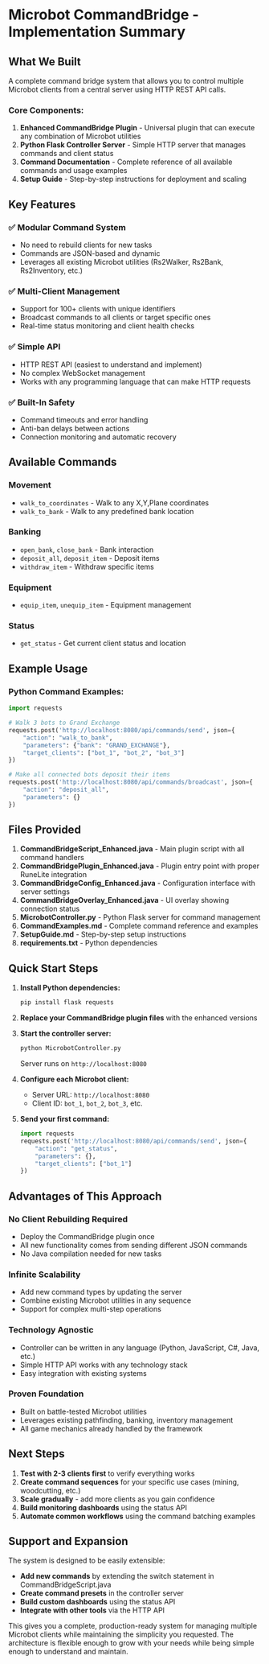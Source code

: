 # Microbot CommandBridge - Implementation Summary

## What We Built

A complete command bridge system that allows you to control multiple Microbot clients from a central server using HTTP REST API calls.

### Core Components:

1. **Enhanced CommandBridge Plugin** - Universal plugin that can execute any combination of Microbot utilities
2. **Python Flask Controller Server** - Simple HTTP server that manages commands and client status
3. **Command Documentation** - Complete reference of all available commands and usage examples
4. **Setup Guide** - Step-by-step instructions for deployment and scaling

## Key Features

### ✅ **Modular Command System**
- No need to rebuild clients for new tasks
- Commands are JSON-based and dynamic
- Leverages all existing Microbot utilities (Rs2Walker, Rs2Bank, Rs2Inventory, etc.)

### ✅ **Multi-Client Management** 
- Support for 100+ clients with unique identifiers
- Broadcast commands to all clients or target specific ones
- Real-time status monitoring and client health checks

### ✅ **Simple API**
- HTTP REST API (easiest to understand and implement)
- No complex WebSocket management
- Works with any programming language that can make HTTP requests

### ✅ **Built-In Safety**
- Command timeouts and error handling
- Anti-ban delays between actions
- Connection monitoring and automatic recovery

## Available Commands

### Movement
- `walk_to_coordinates` - Walk to any X,Y,Plane coordinates
- `walk_to_bank` - Walk to any predefined bank location

### Banking
- `open_bank`, `close_bank` - Bank interaction
- `deposit_all`, `deposit_item` - Deposit items
- `withdraw_item` - Withdraw specific items

### Equipment
- `equip_item`, `unequip_item` - Equipment management

### Status
- `get_status` - Get current client status and location

## Example Usage

### Python Command Examples:
```python
import requests

# Walk 3 bots to Grand Exchange
requests.post('http://localhost:8080/api/commands/send', json={
    "action": "walk_to_bank",
    "parameters": {"bank": "GRAND_EXCHANGE"},
    "target_clients": ["bot_1", "bot_2", "bot_3"]
})

# Make all connected bots deposit their items
requests.post('http://localhost:8080/api/commands/broadcast', json={
    "action": "deposit_all",
    "parameters": {}
})
```

## Files Provided

1. **CommandBridgeScript_Enhanced.java** - Main plugin script with all command handlers
2. **CommandBridgePlugin_Enhanced.java** - Plugin entry point with proper RuneLite integration
3. **CommandBridgeConfig_Enhanced.java** - Configuration interface with server settings
4. **CommandBridgeOverlay_Enhanced.java** - UI overlay showing connection status
5. **MicrobotController.py** - Python Flask server for command management
6. **CommandExamples.md** - Complete command reference and examples
7. **SetupGuide.md** - Step-by-step setup instructions
8. **requirements.txt** - Python dependencies

## Quick Start Steps

1. **Install Python dependencies:**
   ```bash
   pip install flask requests
   ```

2. **Replace your CommandBridge plugin files** with the enhanced versions

3. **Start the controller server:**
   ```bash
   python MicrobotController.py
   ```
   Server runs on `http://localhost:8080`

4. **Configure each Microbot client:**
   - Server URL: `http://localhost:8080`  
   - Client ID: `bot_1`, `bot_2`, `bot_3`, etc.

5. **Send your first command:**
   ```python
   import requests
   requests.post('http://localhost:8080/api/commands/send', json={
       "action": "get_status",
       "parameters": {},
       "target_clients": ["bot_1"]
   })
   ```

## Advantages of This Approach

### **No Client Rebuilding Required**
- Deploy the CommandBridge plugin once
- All new functionality comes from sending different JSON commands
- No Java compilation needed for new tasks

### **Infinite Scalability**
- Add new command types by updating the server
- Combine existing Microbot utilities in any sequence
- Support for complex multi-step operations

### **Technology Agnostic**
- Controller can be written in any language (Python, JavaScript, C#, Java, etc.)
- Simple HTTP API works with any technology stack
- Easy integration with existing systems

### **Proven Foundation**
- Built on battle-tested Microbot utilities
- Leverages existing pathfinding, banking, inventory management
- All game mechanics already handled by the framework

## Next Steps

1. **Test with 2-3 clients first** to verify everything works
2. **Create command sequences** for your specific use cases (mining, woodcutting, etc.)
3. **Scale gradually** - add more clients as you gain confidence
4. **Build monitoring dashboards** using the status API
5. **Automate common workflows** using the command batching examples

## Support and Expansion

The system is designed to be easily extensible:
- **Add new commands** by extending the switch statement in CommandBridgeScript.java
- **Create command presets** in the controller server
- **Build custom dashboards** using the status API
- **Integrate with other tools** via the HTTP API

This gives you a complete, production-ready system for managing multiple Microbot clients while maintaining the simplicity you requested. The architecture is flexible enough to grow with your needs while being simple enough to understand and maintain.
